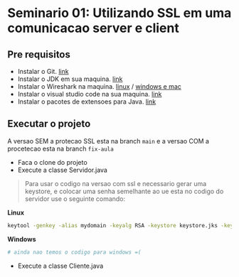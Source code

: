 # Seminario 01: Utilizando SSL em uma comunicacao server e client

## Pre requisitos
- Instalar o Git. [link](https://git-scm.com/)
- Instalar o JDK em sua maquina. [link](https://aws.amazon.com/pt/corretto/)
- Instalar o Wireshark na maquina. [linux](https://www.edivaldobrito.com.br/wireshark-2-0-no-ubuntu-15-10/) / [windows e mac](https://www.wireshark.org/download.html)
- Instalar o visual studio code na sua maquina. [link](https://code.visualstudio.com/)
- Instalar o pacotes de extensoes para Java. [link](https://marketplace.visualstudio.com/items?itemName=vscjava.vscode-java-pack)

## Executar o projeto
 A versao SEM a protecao SSL esta na branch `main` e a versao COM a procetecao esta na branch `fix-aula`

- Faca o clone do projeto
- Execute a classe Servidor.java
> Para usar o codigo na versao com ssl e necessario gerar uma keystore, e colocar uma senha semelhante ao ue esta no codigo do servidor use o seguinte comando:


**Linux**
```bash
keytool -genkey -alias mydomain -keyalg RSA -keystore keystore.jks -keysize 2048
```
**Windows**

```bash
# ainda nao temos o codigo para windows =(
```

- Execute a classe Cliente.java
